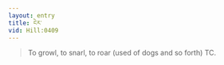 ```yaml
---
layout: entry
title: ངེར་
vid: Hill:0409
---
```

> To growl, to snarl, to roar (used of dogs and so forth) TC\.


